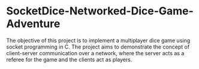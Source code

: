 # SocketDice-Networked-Dice-Game-Adventure
The objective of this project is to implement a multiplayer dice game using socket programming in C. The project aims to demonstrate the concept of client-server communication over a network, where the server acts as a referee for the game and the clients act as players.
